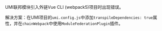 UMI联邦模块引入外链Vue CLI (webpack5)项目时出现错误。

解决方案：在UMI项目的`umi.config.js`中添加`transpileDependencies: true`属性，并在`chainWebpack`中使用`ModuleFederationPlugin`插件。
